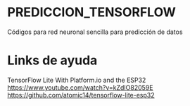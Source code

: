 # PREDICCION_TENSORFLOW
Códigos para red neuronal sencilla para predicción de datos

# Links de ayuda
TensorFlow Lite With Platform.io and the ESP32
https://www.youtube.com/watch?v=kZdIO82059E
https://github.com/atomic14/tensorflow-lite-esp32
